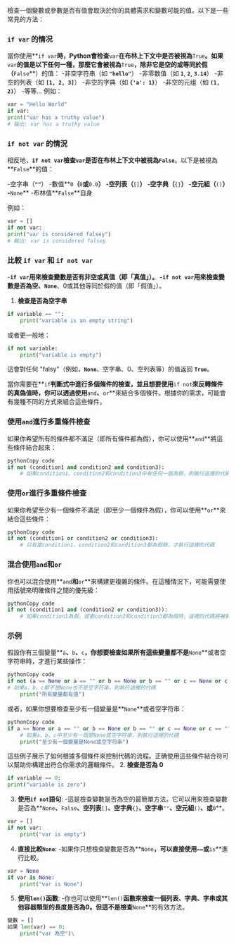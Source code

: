 檢查一個變數或參數是否有值會取決於你的具體需求和變數可能的值。以下是一些常見的方法：

### **`if var` 的情况**

當你使用**`if var`**時，Python會检查**`var`**在布林上下文中是否被視為**`True`**。如果**`var`**的值是以下任何一種，那麼它會被視為**`True`**，除非它是空的或等同於假（**`False`**）的值：
-非空字符串（如 **`"hello"`**）
-非零数值（如 **`1`**, **`2`**, **`3.14`**）
-非空的列表（如 **`[1, 2, 3]`**）
-非空的字典（如 **`{'a': 1}`**）
-非空的元组（如 **`(1, 2)`**）
-等等...
例如：

```python
var = "Hello World"
if var:
print("var has a truthy value")
# 输出: var has a truthy value
```
### **`if not var` 的情況**
相反地​​，**`if not var`**檢查**`var`**是否在布林上下文中被視為**`False`**。以下是被視為**`False`**的值：

-空字串（**`""`**）
-數值**`0`**（**`0`**或**`0.0`**）
-空列表（**`[]`**）
-空字典（**`{}`**）
-空元組（**`()`**）
-**`None`**
-布林值**`False`**自身

例如：

```python
var = []
if not var:
print("var is considered falsey")
# 輸出: var is considered falsey
```

### **比較 `if var` 和 `if not var`**

-**`if var`**用來檢查變數是否有非空或真值（即「真值」）。
-**`if not var`**用來檢查變數是否為空、**`None`**、0或其他等同於假的值（即「假值」）。
1. **檢查是否為空字串**

```python
if variable == "":
    print("variable is an empty string")
```

或者更一般地：

```python
if not variable:
    print("variable is empty")
```

這會對任何 "falsy"（例如，**`None`**、空字串、0、空列表等）的值返回 **`True`**。

當你需要在**`if`**判斷式中進行多個條件的檢查，並且想要使用**`if not`**來反轉條件的真偽值時，你可以透過使用**`and`**、**`or`**來結合多個條件。根據你的需求，可能會有幾種不同的方式來組合這些條件。

### **使用`and`進行多重條件檢查**
如果你希望所有的條件都不滿足（即所有條件都為假），你可以使用**`and`**將這些條件結合起來：

```python
pythonCopy code
if not (condition1 and condition2 and condition3):
    # 如果condition1、condition2和condition3中有任何一個為假，則執行這裡的代碼

```

### **使用`or`進行多重條件檢查**

如果你希望至少有一個條件不滿足（即至少一個條件為假），你可以使用**`or`**來結合這些條件：

```python
pythonCopy code
if not (condition1 or condition2 or condition3):
    # 只有當condition1、condition2和condition3都為假時，才執行這裡的代碼

```
### **混合使用`and`和`or`**
你也可以混合使用**`and`**和**`or`**來構建更複雜的條件。在這種情況下，可能需要使用括號來明確條件之間的優先級：
```python
pythonCopy code
if not (condition1 and (condition2 or condition3)):
    # 如果condition1為假，或者condition2和condition3都為假時，這裡的代碼將被執行

```

### **示例**

假設你有三個變量**`a`**、**`b`**、**`c`**，你想要檢查如果所有這些變量都不是**`None`**或者空字符串時，才進行某些操作：

```python
pythonCopy code
if not (a == None or a == "" or b == None or b == "" or c == None or c == ""):
# 如果a、b、c都不是None也不是空字符串，則執行這裡的代碼
    print("所有變量都有值")

```
或者，如果你想要檢查至少有一個變量是**`None`**或者空字符串：
```python
pythonCopy code
if a == None or a == "" or b == None or b == "" or c == None or c == "":
    # 如果a、b、c中至少有一個是None或空字符串，則執行這裡的代碼
    print("至少有一個變量是None或空字符串")

```

這些例子展示了如何根據多個條件來控制代碼的流程。正确使用這些條件結合符可以幫助你構建出符合你需求的邏輯條件。
2. **檢查是否為 0**

```python
if variable == 0:
print("variable is zero")
```

3. **使用`if not`語句**:
-這是檢查變數是否為空的最簡單方法。它可以用來檢查變數是否為**`None`**、**`False`**、空列表**`[]`**、空字典**`{}`**、空字串**`""`**、空元組**`()`**、或**`0`**。

```python
var = []
if not var:
    print("var is empty")
```

4. **直接比較`None`**:
-如果你只想檢查變數是否為**`None`**，可以直接使用**`==`**或**`is`**進行比較。

```python
var = None
if var is None:
    print("var is None")
```
5. **使用`len()`函數**:
-你也可以使用**`len()`**函數來檢查一個列表、字典、字串或其他容器類型的長度是否為0。但這不是檢查**`None`**的有效方法。
```python
變數 = []
如果 len(var) == 0:
    print("var 為空")\
```